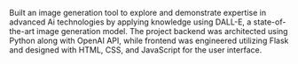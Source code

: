 Built an image generation tool to explore and demonstrate expertise in advanced Ai technologies by applying knowledge using DALL-E, a state-of-the-art image generation model. The project backend was architected using Python along with OpenAI API, while frontend was engineered utilizing Flask and designed with HTML, CSS, and JavaScript for the user interface.   
